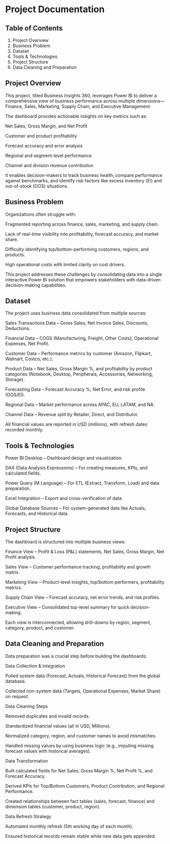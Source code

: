 # Project Documentation 


## Table of Contents 

1. Project Overview
2. Business Problem 
3. Dataset 
4. Tools & Technologies
5. Project Structure 
6. Data Cleaning and Preparation


## Project Overview

This project, titled Business Insights 360, leverages Power BI to deliver a comprehensive view of business performance across multiple dimensions—Finance, Sales, Marketing, Supply Chain, and Executive Management.

The dashboard provides actionable insights on key metrics such as:

Net Sales, Gross Margin, and Net Profit

Customer and product profitability

Forecast accuracy and error analysis

Regional and segment-level performance

Channel and division revenue contribution

It enables decision-makers to track business health, compare performance against benchmarks, and identify risk factors like excess inventory (EI) and out-of-stock (OOS) situations.


## Business Problem

Organizations often struggle with:

Fragmented reporting across finance, sales, marketing, and supply chain.

Lack of real-time visibility into profitability, forecast accuracy, and market share.

Difficulty identifying top/bottom-performing customers, regions, and products.

High operational costs with limited clarity on cost drivers.

This project addresses these challenges by consolidating data into a single interactive Power BI solution that empowers stakeholders with data-driven decision-making capabilities.


## Dataset

The project uses business data consolidated from multiple sources:

Sales Transactions Data – Gross Sales, Net Invoice Sales, Discounts, Deductions.

Financial Data – COGS (Manufacturing, Freight, Other Costs), Operational Expenses, Net Profit.

Customer Data – Performance metrics by customer (Amazon, Flipkart, Walmart, Costco, etc.).

Product Data – Net Sales, Gross Margin %, and profitability by product categories (Notebook, Desktop, Peripherals, Accessories, Networking, Storage).

Forecasting Data – Forecast Accuracy %, Net Error, and risk profile (OOS/EI).

Regional Data – Market performance across APAC, EU, LATAM, and NA.

Channel Data – Revenue split by Retailer, Direct, and Distributor.

All financial values are reported in USD (millions), with refresh dates recorded monthly.


## Tools & Technologies

Power BI Desktop – Dashboard design and visualization.

DAX (Data Analysis Expressions) – For creating measures, KPIs, and calculated fields.

Power Query (M Language) – For ETL (Extract, Transform, Load) and data preparation.

Excel Integration – Export and cross-verification of data.

Global Database Sources – For system-generated data like Actuals, Forecasts, and Historical data.


## Project Structure

The dashboard is structured into multiple business views:

Finance View – Profit & Loss (P&L) statements, Net Sales, Gross Margin, Net Profit analysis.

Sales View – Customer performance tracking, profitability and growth matrix.

Marketing View – Product-level insights, top/bottom performers, profitability metrics.

Supply Chain View – Forecast accuracy, net error trends, and risk profiles.

Executive View – Consolidated top-level summary for quick decision-making.

Each view is interconnected, allowing drill-downs by region, segment, category, product, and customer.


## Data Cleaning and Preparation

Data preparation was a crucial step before building the dashboards:

Data Collection & Integration

Pulled system data (Forecast, Actuals, Historical Forecast) from the global database.

Collected non-system data (Targets, Operational Expenses, Market Share) on request.

Data Cleaning Steps

Removed duplicates and invalid records.

Standardized financial values (all in USD, Millions).

Normalized category, region, and customer names to avoid mismatches.

Handled missing values by using business logic (e.g., imputing missing forecast values with historical averages).

Data Transformation

Built calculated fields for Net Sales, Gross Margin %, Net Profit %, and Forecast Accuracy.

Derived KPIs for Top/Bottom Customers, Product Contribution, and Regional Performance.

Created relationships between fact tables (sales, forecast, finance) and dimension tables (customer, product, region).

Data Refresh Strategy

Automated monthly refresh (5th working day of each month).

Ensured historical records remain stable while new data gets appended.
